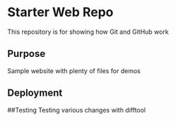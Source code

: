 # Starter Web Repo

This repository is for showing how Git and GitHub work

## Purpose

Sample website with plenty of files for demos

## Deployment


##Testing
Testing various changes with difftool